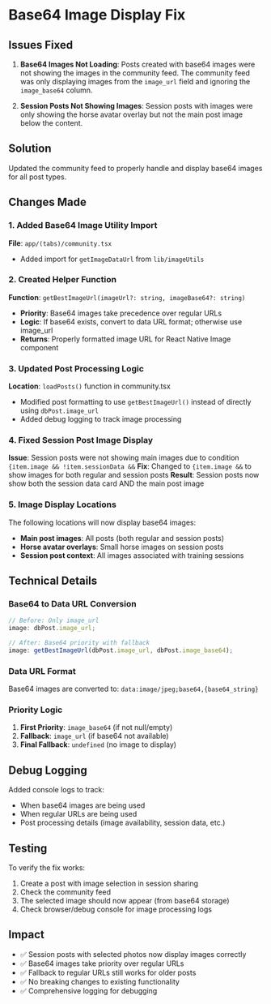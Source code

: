 # Base64 Image Display Fix

## Issues Fixed

1. **Base64 Images Not Loading**: Posts created with base64 images were not showing the images in the community feed. The community feed was only displaying images from the `image_url` field and ignoring the `image_base64` column.

2. **Session Posts Not Showing Images**: Session posts with images were only showing the horse avatar overlay but not the main post image below the content.

## Solution

Updated the community feed to properly handle and display base64 images for all post types.

## Changes Made

### 1. Added Base64 Image Utility Import

**File**: `app/(tabs)/community.tsx`

- Added import for `getImageDataUrl` from `lib/imageUtils`

### 2. Created Helper Function

**Function**: `getBestImageUrl(imageUrl?: string, imageBase64?: string)`

- **Priority**: Base64 images take precedence over regular URLs
- **Logic**: If base64 exists, convert to data URL format; otherwise use image_url
- **Returns**: Properly formatted image URL for React Native Image component

### 3. Updated Post Processing Logic

**Location**: `loadPosts()` function in community.tsx

- Modified post formatting to use `getBestImageUrl()` instead of directly using `dbPost.image_url`
- Added debug logging to track image processing

### 4. Fixed Session Post Image Display

**Issue**: Session posts were not showing main images due to condition `{item.image && !item.sessionData &&`
**Fix**: Changed to `{item.image &&` to show images for both regular and session posts
**Result**: Session posts now show both the session data card AND the main post image

### 5. Image Display Locations

The following locations will now display base64 images:

- **Main post images**: All posts (both regular and session posts)
- **Horse avatar overlays**: Small horse images on session posts
- **Session post context**: All images associated with training sessions

## Technical Details

### Base64 to Data URL Conversion

```typescript
// Before: Only image_url
image: dbPost.image_url;

// After: Base64 priority with fallback
image: getBestImageUrl(dbPost.image_url, dbPost.image_base64);
```

### Data URL Format

Base64 images are converted to: `data:image/jpeg;base64,{base64_string}`

### Priority Logic

1. **First Priority**: `image_base64` (if not null/empty)
2. **Fallback**: `image_url` (if base64 not available)
3. **Final Fallback**: `undefined` (no image to display)

## Debug Logging

Added console logs to track:

- When base64 images are being used
- When regular URLs are being used
- Post processing details (image availability, session data, etc.)

## Testing

To verify the fix works:

1. Create a post with image selection in session sharing
2. Check the community feed
3. The selected image should now appear (from base64 storage)
4. Check browser/debug console for image processing logs

## Impact

- ✅ Session posts with selected photos now display images correctly
- ✅ Base64 images take priority over regular URLs
- ✅ Fallback to regular URLs still works for older posts
- ✅ No breaking changes to existing functionality
- ✅ Comprehensive logging for debugging
